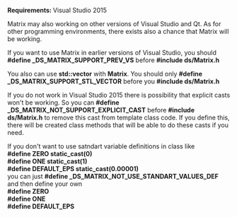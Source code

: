 <b>Requirements: </b> Visual Studio 2015

Matrix may also working on other versions of Visual Studio and Qt. As for other programming environments, there exists also a chance that Matrix will be working.

If you want to use Matrix in earlier versions of Visual Studio, you should <b>#define _DS_MATRIX_SUPPORT_PREV_VS</b> before <b>#include ds/Matrix.h</b>

You also can use <b>std::vector</b> with <b>Matrix</b>. You should only <b>#define _DS_MATRIX_SUPPORT_STL_VECTOR</b> before you <b>#include ds/Matrix.h</b>

If you do not work in Visual Studio 2015 there is possibility that explicit casts won't be working. So you can <b>#define _DS_MATRIX_NOT_SUPPORT_EXPLICIT_CAST</b> before <b>#include ds/Matrix.h</b> to remove this cast from template class code. If you define this, there will be created class methods that will be able to do these casts if you need.


If you don't want to use satndart variable definitions in class like 
<b>
<br>#define ZERO static_cast<T>(0)
<br>#define ONE static_cast<T>(1)
<br>#define DEFAULT_EPS static_cast<T>(0.00001)
</b>
<br> you can just <b>#define _DS_MATRIX_NOT_USE_STANDART_VALUES_DEF</b> and then define your own 
<b>
<br>#define ZERO
<br>#define ONE
<br>#define DEFAULT_EPS
</b>
